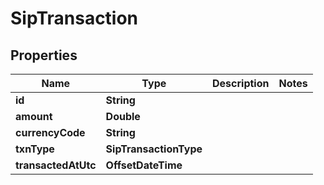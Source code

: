 

# SipTransaction


## Properties

| Name | Type | Description | Notes |
|------------ | ------------- | ------------- | -------------|
|**id** | **String** |  |  |
|**amount** | **Double** |  |  |
|**currencyCode** | **String** |  |  |
|**txnType** | **SipTransactionType** |  |  |
|**transactedAtUtc** | **OffsetDateTime** |  |  |



